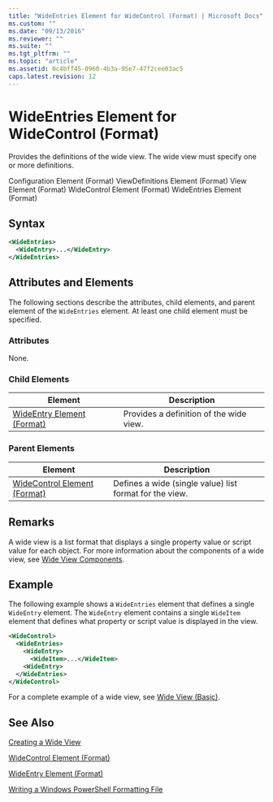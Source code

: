 ```yaml
---
title: "WideEntries Element for WideControl (Format) | Microsoft Docs"
ms.custom: ""
ms.date: "09/13/2016"
ms.reviewer: ""
ms.suite: ""
ms.tgt_pltfrm: ""
ms.topic: "article"
ms.assetid: 0c4bff45-0960-4b3a-95e7-47f2cee03ac5
caps.latest.revision: 12
---
```

# WideEntries Element for WideControl (Format)

Provides the definitions of the wide view. The wide view must specify one or more definitions.

Configuration Element (Format)
ViewDefinitions Element (Format)
View Element (Format)
WideControl Element (Format)
WideEntries Element (Format)

## Syntax

```xml
<WideEntries>
  <WideEntry>...</WideEntry>
</WideEntries>

```

## Attributes and Elements

The following sections describe the attributes, child elements, and parent element of the `WideEntries` element. At least one child element must be specified.

### Attributes

None.

### Child Elements

|Element|Description|
|-------------|-----------------|
|[WideEntry Element (Format)](./wideentry-element-for-widecontrol-format.md)|Provides a definition of the wide view.|

### Parent Elements

|Element|Description|
|-------------|-----------------|
|[WideControl Element (Format)](./widecontrol-element-format.md)|Defines a wide (single value) list format for the view.|

## Remarks

A wide view is a list format that displays a single property value or script value for each object. For more information about the components of a wide view, see [Wide View Components](./creating-a-wide-view.md).

## Example

The following example shows a `WideEntries` element that defines a single `WideEntry` element. The `WideEntry` element contains a single `WideItem` element that defines what property or script value is displayed in the view.

```xml
<WideControl>
  <WideEntries>
    <WideEntry>
      <WideItem>...</WideItem>
    <WideEntry>
  </WideEntries>
</WideControl>
```

For a complete example of a wide view, see [Wide View (Basic)](./wide-view-basic.md).

## See Also

[Creating a Wide View](./creating-a-wide-view.md)

[WideControl Element (Format)](./widecontrol-element-format.md)

[WideEntry Element (Format)](./wideentry-element-for-widecontrol-format.md)

[Writing a Windows PowerShell Formatting File](./writing-a-powershell-formatting-file.md)
